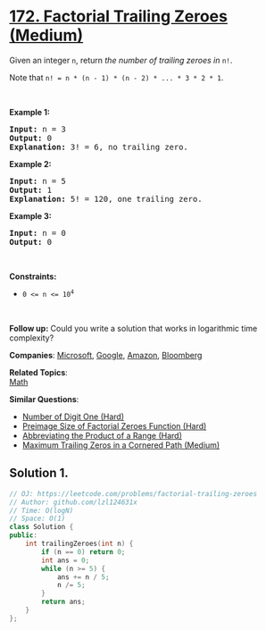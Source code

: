 # [172. Factorial Trailing Zeroes (Medium)](https://leetcode.com/problems/factorial-trailing-zeroes)

<p>Given an integer <code>n</code>, return <em>the number of trailing zeroes in </em><code>n!</code>.</p>

<p>Note that <code>n! = n * (n - 1) * (n - 2) * ... * 3 * 2 * 1</code>.</p>

<p>&nbsp;</p>
<p><strong class="example">Example 1:</strong></p>

<pre>
<strong>Input:</strong> n = 3
<strong>Output:</strong> 0
<strong>Explanation:</strong> 3! = 6, no trailing zero.
</pre>

<p><strong class="example">Example 2:</strong></p>

<pre>
<strong>Input:</strong> n = 5
<strong>Output:</strong> 1
<strong>Explanation:</strong> 5! = 120, one trailing zero.
</pre>

<p><strong class="example">Example 3:</strong></p>

<pre>
<strong>Input:</strong> n = 0
<strong>Output:</strong> 0
</pre>

<p>&nbsp;</p>
<p><strong>Constraints:</strong></p>

<ul>
	<li><code>0 &lt;= n &lt;= 10<sup>4</sup></code></li>
</ul>

<p>&nbsp;</p>
<p><strong>Follow up:</strong> Could you write a solution that works in logarithmic time complexity?</p>


**Companies**:
[Microsoft](https://leetcode.com/company/microsoft), [Google](https://leetcode.com/company/google), [Amazon](https://leetcode.com/company/amazon), [Bloomberg](https://leetcode.com/company/bloomberg)

**Related Topics**:  
[Math](https://leetcode.com/tag/math)

**Similar Questions**:
* [Number of Digit One (Hard)](https://leetcode.com/problems/number-of-digit-one)
* [Preimage Size of Factorial Zeroes Function (Hard)](https://leetcode.com/problems/preimage-size-of-factorial-zeroes-function)
* [Abbreviating the Product of a Range (Hard)](https://leetcode.com/problems/abbreviating-the-product-of-a-range)
* [Maximum Trailing Zeros in a Cornered Path (Medium)](https://leetcode.com/problems/maximum-trailing-zeros-in-a-cornered-path)

## Solution 1.

```cpp
// OJ: https://leetcode.com/problems/factorial-trailing-zeroes
// Author: github.com/lzl124631x
// Time: O(logN)
// Space: O(1)
class Solution {
public:
    int trailingZeroes(int n) {
        if (n == 0) return 0;
        int ans = 0;
        while (n >= 5) {
            ans += n / 5;
            n /= 5;
        }
        return ans;
    }
};
```